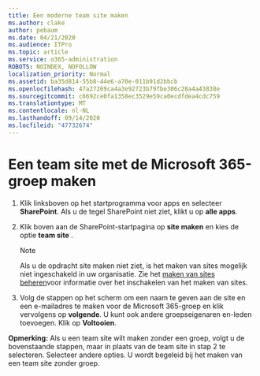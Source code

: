 ```yaml
---
title: Een moderne team site maken
ms.author: clake
author: pebaum
ms.date: 04/21/2020
ms.audience: ITPro
ms.topic: article
ms.service: o365-administration
ROBOTS: NOINDEX, NOFOLLOW
localization_priority: Normal
ms.assetid: ba35d814-55b8-44e6-a70e-011b91d2bbcb
ms.openlocfilehash: 47a27269ca4a3e92723b79fbe306c28a4a43838e
ms.sourcegitcommit: c6692ce0fa1358ec3529e59ca0ecdfdea4cdc759
ms.translationtype: MT
ms.contentlocale: nl-NL
ms.lasthandoff: 09/14/2020
ms.locfileid: "47732674"
---
```

# <a name="create-a-microsoft-365-group-connected-team-site"></a>Een team site met de Microsoft 365-groep maken

1. Klik linksboven op het startprogramma voor apps en selecteer **SharePoint**. Als u de tegel SharePoint niet ziet, klikt u op **alle apps**.
    
2. Klik boven aan de SharePoint-startpagina op **site maken** en kies de optie **team site** . 
    
    > [!NOTE]
    > Als u de opdracht site maken niet ziet, is het maken van sites mogelijk niet ingeschakeld in uw organisatie. Zie het [maken van sites beheren](https://go.microsoft.com/fwlink/?linkid=2009644)voor informatie over het inschakelen van het maken van sites. 
  
3. Volg de stappen op het scherm om een naam te geven aan de site en een e-mailadres te maken voor de Microsoft 365-groep en klik vervolgens op **volgende**. U kunt ook andere groepseigenaren en-leden toevoegen. Klik op **Voltooien**.
  
 **Opmerking:** Als u een team site wilt maken zonder een groep, volgt u de bovenstaande stappen, maar in plaats van de team site in stap 2 te selecteren. Selecteer andere opties. U wordt begeleid bij het maken van een team site zonder groep. 
    

